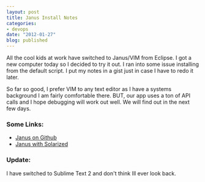 ```yaml
---
layout: post
title: Janus Install Notes
categories: 
- devops
date: "2012-01-27"
blog: published
---
```

 

<p class="intro"><span class="first-letter">A</span>ll the cool kids at work have switched to Janus/VIM from Eclipse.  I got a new computer today so I decided to try it out.  I ran into some issue installing from the default script.  I put my notes in a gist just in case I have to redo it later.</p><p>So far so good, I prefer VIM to any text editor as I have a systems background I am fairly comfortable there.  BUT, our app uses a ton of API calls and I hope debugging will work out well.  We will find out in the next few days.</p>

<script src="https://gist.github.com/1686977.js"> </script>

### Some Links:

- [Janus on Github](https://github.com/carlhuda/janus)
- [Janus with Solarized](http://twoism.posterous.com/vim-janus-and-solarized-on-ubuntu-done-right)

### Update:

I have switched to Sublime Text 2 and don't think Ill ever look back.